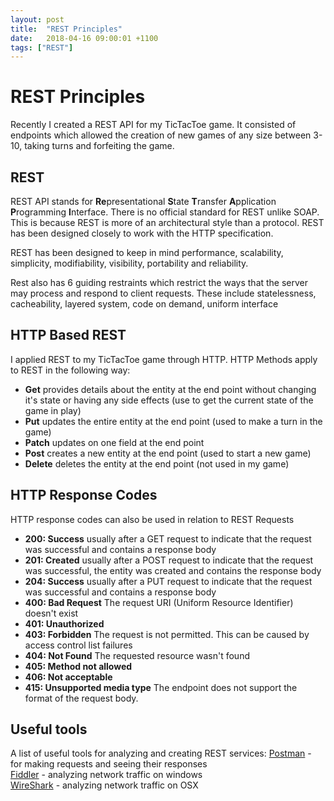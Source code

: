 ```yaml
---
layout: post
title:  "REST Principles"
date:   2018-04-16 09:00:01 +1100
tags: ["REST"]
---
```


# REST Principles
Recently I created a REST API for my TicTacToe game. It consisted of endpoints which allowed the creation of new games of any size between 3-10, taking turns and forfeiting the game.

## REST
REST API stands for **Re**presentational **S**tate **T**ransfer **A**pplication **P**rogramming **I**nterface. There is no official standard for REST unlike SOAP. This is because REST is more of an architectural style than a protocol. REST has been designed closely to work with the HTTP specification.

REST has been designed to keep in mind performance, scalability, simplicity, modifiability, visibility, portability and reliability.

Rest also has 6 guiding restraints which restrict the ways that the server may process and respond to client requests. These include statelessness, cacheability, layered system, code on demand, uniform interface

## HTTP Based REST
I applied REST to my TicTacToe game through HTTP. HTTP Methods apply to REST in the following way:
* **Get** provides details about the entity at the end point without changing it's state or having any side effects (use to get the current state of the game in play)
* **Put** updates the entire entity at the end point (used to make a turn in the game)
* **Patch** updates on one field at the end point
* **Post** creates a new entity at the end point (used to start a new game)
* **Delete** deletes the entity at the end point (not used in my game)

## HTTP Response Codes
HTTP response codes can also be used in relation to REST Requests
* **200: Success** usually after a GET request to indicate that the request was successful and contains a response body 
* **201: Created** usually after a POST request to indicate that the request was successful, the entity was created and contains the response body
* **204: Success** usually after a PUT request to indicate that the request was successful and contains a response body 
* **400: Bad Request** The request URI (Uniform Resource Identifier) doesn't exist
* **401: Unauthorized**
* **403: Forbidden** The request is not permitted. This can be caused by access control list failures
* **404: Not Found** The requested resource wasn't found
* **405: Method not allowed**
* **406: Not acceptable**
* **415: Unsupported media type** The endpoint does not support the format of the request body.

## Useful tools
A list of useful tools for analyzing and creating REST services:
[Postman](https://www.getpostman.com/) - for making requests and seeing their responses  
[Fiddler](https://www.telerik.com/fiddler) - analyzing network traffic on windows  
[WireShark](https://www.wireshark.org/) - analyzing network traffic on OSX  
